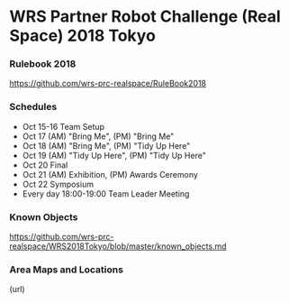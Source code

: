 # WRS Partner Robot Challenge (Real Space) 2018 Tokyo

### Rulebook 2018  
https://github.com/wrs-prc-realspace/RuleBook2018

### Schedules  
* Oct 15-16 Team Setup
* Oct 17 (AM) "Bring Me", (PM) "Bring Me"
* Oct 18 (AM) "Bring Me", (PM) "Tidy Up Here"
* Oct 19 (AM) "Tidy Up Here", (PM) "Tidy Up Here"
* Oct 20 Final
* Oct 21 (AM) Exhibition, (PM) Awards Ceremony
* Oct 22 Symposium
* Every day 18:00-19:00 Team Leader Meeting

### Known Objects  
https://github.com/wrs-prc-realspace/WRS2018Tokyo/blob/master/known_objects.md

### Area Maps and Locations  
(url)
